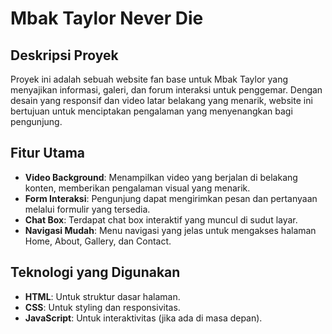 # Mbak Taylor Never Die

## Deskripsi Proyek

Proyek ini adalah sebuah website fan base untuk Mbak Taylor yang menyajikan informasi, galeri, dan forum interaksi untuk penggemar. Dengan desain yang responsif dan video latar belakang yang menarik, website ini bertujuan untuk menciptakan pengalaman yang menyenangkan bagi pengunjung.

## Fitur Utama

- **Video Background**: Menampilkan video yang berjalan di belakang konten, memberikan pengalaman visual yang menarik.
- **Form Interaksi**: Pengunjung dapat mengirimkan pesan dan pertanyaan melalui formulir yang tersedia.
- **Chat Box**: Terdapat chat box interaktif yang muncul di sudut layar.
- **Navigasi Mudah**: Menu navigasi yang jelas untuk mengakses halaman Home, About, Gallery, dan Contact.

## Teknologi yang Digunakan

- **HTML**: Untuk struktur dasar halaman.
- **CSS**: Untuk styling dan responsivitas.
- **JavaScript**: Untuk interaktivitas (jika ada di masa depan).